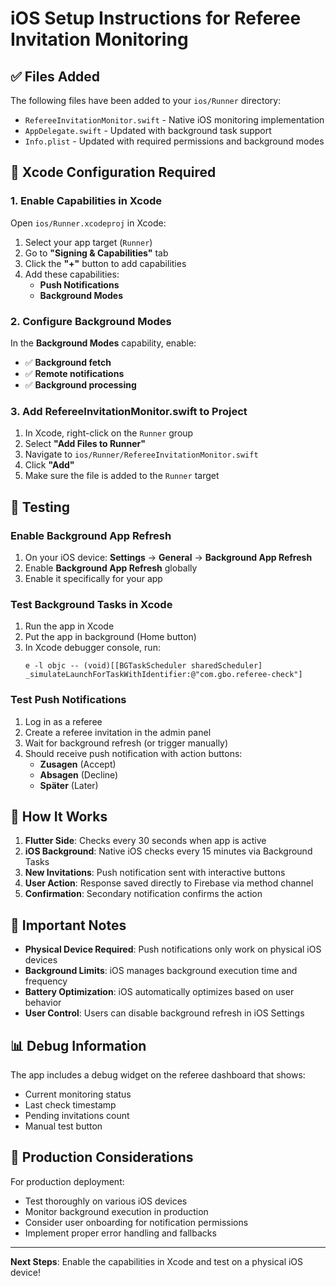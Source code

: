 # iOS Setup Instructions for Referee Invitation Monitoring

## ✅ Files Added
The following files have been added to your `ios/Runner` directory:
- `RefereeInvitationMonitor.swift` - Native iOS monitoring implementation
- `AppDelegate.swift` - Updated with background task support
- `Info.plist` - Updated with required permissions and background modes

## 📱 Xcode Configuration Required

### 1. Enable Capabilities in Xcode
Open `ios/Runner.xcodeproj` in Xcode:

1. Select your app target (`Runner`)
2. Go to **"Signing & Capabilities"** tab
3. Click the **"+"** button to add capabilities
4. Add these capabilities:
   - **Push Notifications**
   - **Background Modes**

### 2. Configure Background Modes
In the **Background Modes** capability, enable:
- ✅ **Background fetch**
- ✅ **Remote notifications**
- ✅ **Background processing**

### 3. Add RefereeInvitationMonitor.swift to Project
1. In Xcode, right-click on the `Runner` group
2. Select **"Add Files to Runner"**
3. Navigate to `ios/Runner/RefereeInvitationMonitor.swift`
4. Click **"Add"**
5. Make sure the file is added to the `Runner` target

## 🧪 Testing

### Enable Background App Refresh
1. On your iOS device: **Settings** → **General** → **Background App Refresh**
2. Enable **Background App Refresh** globally
3. Enable it specifically for your app

### Test Background Tasks in Xcode
1. Run the app in Xcode
2. Put the app in background (Home button)
3. In Xcode debugger console, run:
   ```
   e -l objc -- (void)[[BGTaskScheduler sharedScheduler] _simulateLaunchForTaskWithIdentifier:@"com.gbo.referee-check"]
   ```

### Test Push Notifications
1. Log in as a referee
2. Create a referee invitation in the admin panel
3. Wait for background refresh (or trigger manually)
4. Should receive push notification with action buttons:
   - **Zusagen** (Accept)
   - **Absagen** (Decline)
   - **Später** (Later)

## 🔧 How It Works

1. **Flutter Side**: Checks every 30 seconds when app is active
2. **iOS Background**: Native iOS checks every 15 minutes via Background Tasks
3. **New Invitations**: Push notification sent with interactive buttons
4. **User Action**: Response saved directly to Firebase via method channel
5. **Confirmation**: Secondary notification confirms the action

## 🚨 Important Notes

- **Physical Device Required**: Push notifications only work on physical iOS devices
- **Background Limits**: iOS manages background execution time and frequency
- **Battery Optimization**: iOS automatically optimizes based on user behavior
- **User Control**: Users can disable background refresh in iOS Settings

## 📊 Debug Information

The app includes a debug widget on the referee dashboard that shows:
- Current monitoring status
- Last check timestamp
- Pending invitations count
- Manual test button

## 🎯 Production Considerations

For production deployment:
- Test thoroughly on various iOS devices
- Monitor background execution in production
- Consider user onboarding for notification permissions
- Implement proper error handling and fallbacks

---

**Next Steps**: Enable the capabilities in Xcode and test on a physical iOS device! 